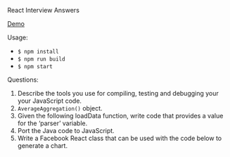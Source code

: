 React Interview Answers

[Demo](http://enaqx.github.io/answers.html)

Usage:
 * `$ npm install`
 * `$ npm run build`
 * `$ npm start`

Questions:
 1. Describe the tools you use for compiling, testing and debugging your your JavaScript code.
 2. `AverageAggregation()` object.
 3. Given the following loadData function, write code that provides a value for the ‘parser’ variable.
 4. Port the Java code to JavaScript.
 5. Write a Facebook React class that can be used with the code below to generate a chart.